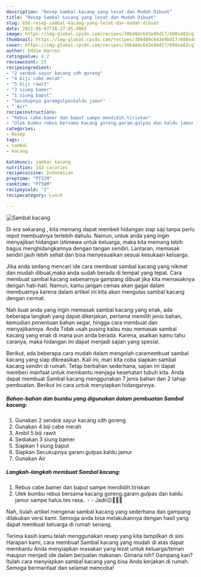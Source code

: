 ```yaml
---
description: "Resep Sambal kacang yang lezat dan Mudah Dibuat"
title: "Resep Sambal kacang yang lezat dan Mudah Dibuat"
slug: 656-resep-sambal-kacang-yang-lezat-dan-mudah-dibuat
date: 2021-06-07T18:27:05.006Z
image: https://img-global.cpcdn.com/recipes/306484c643e9bd17/680x482cq70/sambal-kacang-foto-resep-utama.jpg
thumbnail: https://img-global.cpcdn.com/recipes/306484c643e9bd17/680x482cq70/sambal-kacang-foto-resep-utama.jpg
cover: https://img-global.cpcdn.com/recipes/306484c643e9bd17/680x482cq70/sambal-kacang-foto-resep-utama.jpg
author: Eddie Warren
ratingvalue: 4.2
reviewcount: 15
recipeingredient:
- "2 sendok sayur kacang sdh goreng"
- "4 biji cabe merah"
- "5 biji rawit"
- "3 siung bamer"
- "1 siung baput"
- "Secukupnya garamgulpaskaldu jamur"
- " Air"
recipeinstructions:
- "Rebus cabe.bamer dan baput sampe mendidih.tiriskan"
- "Ulek bumbu rebus bersama kacang goreng.garam.gulpas dan kaldu jamur sampe halus.tes rasa..  Jadii😉🤤🤤🤤"
categories:
- Resep
tags:
- sambal
- kacang

katakunci: sambal kacang 
nutrition: 143 calories
recipecuisine: Indonesian
preptime: "PT31M"
cooktime: "PT56M"
recipeyield: "2"
recipecategory: Lunch

---
```



![Sambal kacang](https://img-global.cpcdn.com/recipes/306484c643e9bd17/680x482cq70/sambal-kacang-foto-resep-utama.jpg)

Di era  sekarang , kita memang dapat membeli hidangan siap saji tanpa perlu repot membuatnya terlebih dahulu. Namun, untuk anda yang ingin menyajikan hidangan istimewa untuk keluarga, maka kita memang lebih bagus menghidangkannya dengan tangan sendiri. Lantaran, memasak sendiri jauh lebih sehat dan bisa menyesuaikan sesuai kesukaan keluarga.

Jika anda sedang mencari ide cara membuat sambal kacang yang nikmat dan mudah dibuat,maka anda sudah berada di tempat yang tepat. Cara membuat sambal kacang  sebenarnya gampang dibuat jika kita memasaknya dengan hati-hati. Namun, kamu jangan cemas akan gagal dalam membuatnya 
karena dalam artikel ini kita akan mengulas sambal kacang dengan cermat.  



Nah buat anda yang ingin memasak sambal kacang yang enak, ada beberapa langkah yang dapat dikerjakan, pertama memilih jenis bahan, kemudian penentuan bahan segar, hingga cara membuat dan menyajikannya. Anda Tidak usah pusing kalau mau memasak sambal kacang yang enak di mana pun anda berada. Karena, asalkan kamu  tahu caranya, maka hidangan ini dapat menjadi sajian yang spesial.

Berikut, ada beberapa cara mudah dalam mengolah caramembuat sambal kacang yang siap dikreasikan. Kali ini, mari kita coba siapkan sambal kacang sendiri di rumah. Tetap berbahan sederhana, sajian ini dapat memberi manfaat untuk membantu menjaga kesehatan tubuh kita. Anda dapat membuat Sambal kacang menggunakan 7 jenis bahan dan 2 tahap pembuatan. Berikut ini cara untuk menyiapkan hidangannya.

<!--inarticleads1-->

##### Bahan-bahan dan bumbu yang digunakan dalam pembuatan Sambal kacang:

1. Gunakan 2 sendok sayur kacang sdh goreng
1. Gunakan 4 biji cabe merah
1. Ambil 5 biji rawit
1. Sediakan 3 siung bamer
1. Siapkan 1 siung baput
1. Siapkan Secukupnya garam.gulpas.kaldu jamur
1. Gunakan  Air




<!--inarticleads2-->

##### Langkah-langkah membuat Sambal kacang:

1. Rebus cabe.bamer dan baput sampe mendidih.tiriskan
1. Ulek bumbu rebus bersama kacang goreng.garam.gulpas dan kaldu jamur sampe halus.tes rasa.. -  - Jadii😉🤤🤤🤤




Nah, itulah artikel mengenai  sambal kacang  yang sederhana dan gampang dilakukan versi kami. Semoga anda bisa melakukannya dengan hasil yang dapat membuat keluarga di rumah senang. 

Terima kasih kamu telah menggunakan resep yang kita tampilkan di sini. Harapan kami, cara membuat  Sambal kacang yang mudah di atas dapat membantu Anda menyiapkan masakan yang lezat untuk keluarga/teman maupun menjadi ide dalam berjualan makanan. Gimana nih? Gampang kan? Itulah cara menyiapkan sambal kacang yang bisa Anda kerjakan di rumah. Semoga bermanfaat dan selamat mencoba!

